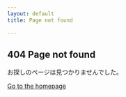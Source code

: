 ```yaml
---
layout: default
title: Page not found

---
```

## 404 Page not found

お探しのページは見つかりませんでした。

[Go to the homepage](/ "Back to homepage")